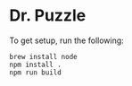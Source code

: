 # Dr. Puzzle

To get setup, run the following:

    brew install node
    npm install .
    npm run build
